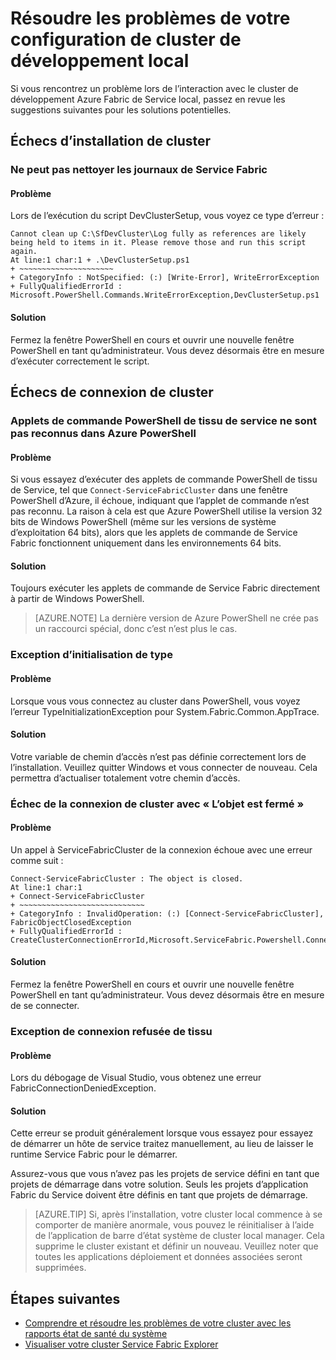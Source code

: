 <properties
   pageTitle="Résoudre les problèmes liés à votre programme d’installation de cluster local Service Fabric | Microsoft Azure"
   description="Cet article présente un ensemble de propositions pour le dépannage de votre cluster de développement local"
   services="service-fabric"
   documentationCenter=".net"
   authors="seanmck"
   manager="timlt"
   editor=""/>

<tags
   ms.service="service-fabric"
   ms.devlang="dotNet"
   ms.topic="article"
   ms.tgt_pltfrm="NA"
   ms.workload="NA"
   ms.date="07/08/2016"
   ms.author="seanmck"/>

# <a name="troubleshoot-your-local-development-cluster-setup"></a>Résoudre les problèmes de votre configuration de cluster de développement local

Si vous rencontrez un problème lors de l’interaction avec le cluster de développement Azure Fabric de Service local, passez en revue les suggestions suivantes pour les solutions potentielles.

## <a name="cluster-setup-failures"></a>Échecs d’installation de cluster

### <a name="cannot-clean-up-service-fabric-logs"></a>Ne peut pas nettoyer les journaux de Service Fabric

#### <a name="problem"></a>Problème

Lors de l’exécution du script DevClusterSetup, vous voyez ce type d’erreur :

    Cannot clean up C:\SfDevCluster\Log fully as references are likely being held to items in it. Please remove those and run this script again.
    At line:1 char:1 + .\DevClusterSetup.ps1
    + ~~~~~~~~~~~~~~~~~~~~~
    + CategoryInfo : NotSpecified: (:) [Write-Error], WriteErrorException
    + FullyQualifiedErrorId : Microsoft.PowerShell.Commands.WriteErrorException,DevClusterSetup.ps1


#### <a name="solution"></a>Solution

Fermez la fenêtre PowerShell en cours et ouvrir une nouvelle fenêtre PowerShell en tant qu’administrateur. Vous devez désormais être en mesure d’exécuter correctement le script.

## <a name="cluster-connection-failures"></a>Échecs de connexion de cluster

### <a name="service-fabric-powershell-cmdlets-are-not-recognized-in-azure-powershell"></a>Applets de commande PowerShell de tissu de service ne sont pas reconnus dans Azure PowerShell

#### <a name="problem"></a>Problème

Si vous essayez d’exécuter des applets de commande PowerShell de tissu de Service, tel que `Connect-ServiceFabricCluster` dans une fenêtre PowerShell d’Azure, il échoue, indiquant que l’applet de commande n’est pas reconnu. La raison à cela est que Azure PowerShell utilise la version 32 bits de Windows PowerShell (même sur les versions de système d’exploitation 64 bits), alors que les applets de commande de Service Fabric fonctionnent uniquement dans les environnements 64 bits.

#### <a name="solution"></a>Solution

Toujours exécuter les applets de commande de Service Fabric directement à partir de Windows PowerShell.

>[AZURE.NOTE] La dernière version de Azure PowerShell ne crée pas un raccourci spécial, donc c’est n’est plus le cas.

### <a name="type-initialization-exception"></a>Exception d’initialisation de type

#### <a name="problem"></a>Problème

Lorsque vous vous connectez au cluster dans PowerShell, vous voyez l’erreur TypeInitializationException pour System.Fabric.Common.AppTrace.

#### <a name="solution"></a>Solution

Votre variable de chemin d’accès n’est pas définie correctement lors de l’installation. Veuillez quitter Windows et vous connecter de nouveau. Cela permettra d’actualiser totalement votre chemin d’accès.

### <a name="cluster-connection-fails-with-object-is-closed"></a>Échec de la connexion de cluster avec « L’objet est fermé »

#### <a name="problem"></a>Problème

Un appel à ServiceFabricCluster de la connexion échoue avec une erreur comme suit :

    Connect-ServiceFabricCluster : The object is closed.
    At line:1 char:1
    + Connect-ServiceFabricCluster
    + ~~~~~~~~~~~~~~~~~~~~~~~~~~~~
    + CategoryInfo : InvalidOperation: (:) [Connect-ServiceFabricCluster], FabricObjectClosedException
    + FullyQualifiedErrorId : CreateClusterConnectionErrorId,Microsoft.ServiceFabric.Powershell.ConnectCluster

#### <a name="solution"></a>Solution

Fermez la fenêtre PowerShell en cours et ouvrir une nouvelle fenêtre PowerShell en tant qu’administrateur. Vous devez désormais être en mesure de se connecter.

### <a name="fabric-connection-denied-exception"></a>Exception de connexion refusée de tissu

#### <a name="problem"></a>Problème

Lors du débogage de Visual Studio, vous obtenez une erreur FabricConnectionDeniedException.

#### <a name="solution"></a>Solution

Cette erreur se produit généralement lorsque vous essayez pour essayez de démarrer un hôte de service traitez manuellement, au lieu de laisser le runtime Service Fabric pour le démarrer.

Assurez-vous que vous n’avez pas les projets de service défini en tant que projets de démarrage dans votre solution. Seuls les projets d’application Fabric du Service doivent être définis en tant que projets de démarrage.

>[AZURE.TIP] Si, après l’installation, votre cluster local commence à se comporter de manière anormale, vous pouvez le réinitialiser à l’aide de l’application de barre d’état système de cluster local manager. Cela supprime le cluster existant et définir un nouveau. Veuillez noter que toutes les applications déploiement et données associées seront supprimées.

## <a name="next-steps"></a>Étapes suivantes

- [Comprendre et résoudre les problèmes de votre cluster avec les rapports état de santé du système](service-fabric-understand-and-troubleshoot-with-system-health-reports.md)
- [Visualiser votre cluster Service Fabric Explorer](service-fabric-visualizing-your-cluster.md)
